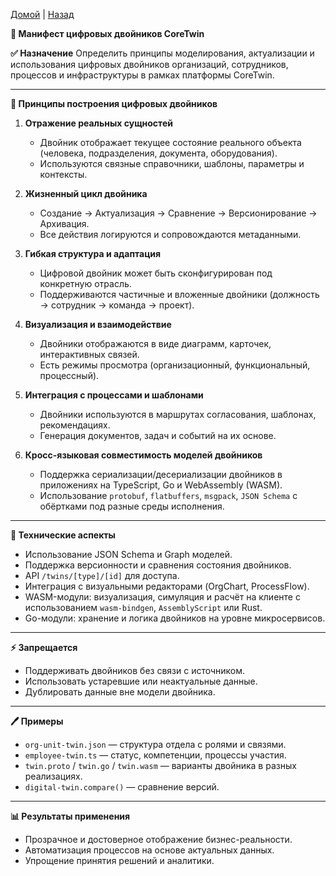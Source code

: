 [Домой](../README.md) | [Назад](../content/Description_for_agents.md)

**📀 Манифест цифровых двойников CoreTwin**

**✅ Назначение**
Определить принципы моделирования, актуализации и использования цифровых двойников организаций, сотрудников, процессов и инфраструктуры в рамках платформы CoreTwin.

---

**🔗 Принципы построения цифровых двойников**

1. **Отражение реальных сущностей**
   - Двойник отображает текущее состояние реального объекта (человека, подразделения, документа, оборудования).
   - Используются связные справочники, шаблоны, параметры и контексты.

2. **Жизненный цикл двойника**
   - Создание → Актуализация → Сравнение → Версионирование → Архивация.
   - Все действия логируются и сопровождаются метаданными.

3. **Гибкая структура и адаптация**
   - Цифровой двойник может быть сконфигурирован под конкретную отрасль.
   - Поддерживаются частичные и вложенные двойники (должность → сотрудник → команда → проект).

4. **Визуализация и взаимодействие**
   - Двойники отображаются в виде диаграмм, карточек, интерактивных связей.
   - Есть режимы просмотра (организационный, функциональный, процессный).

5. **Интеграция с процессами и шаблонами**
   - Двойники используются в маршрутах согласования, шаблонах, рекомендациях.
   - Генерация документов, задач и событий на их основе.

6. **Кросс-языковая совместимость моделей двойников**
   - Поддержка сериализации/десериализации двойников в приложениях на TypeScript, Go и WebAssembly (WASM).
   - Использование `protobuf`, `flatbuffers`, `msgpack`, `JSON Schema` с обёртками под разные среды исполнения.

---

**🔧 Технические аспекты**
- Использование JSON Schema и Graph моделей.
- Поддержка версионности и сравнения состояния двойников.
- API `/twins/[type]/[id]` для доступа.
- Интеграция с визуальными редакторами (OrgChart, ProcessFlow).
- WASM-модули: визуализация, симуляция и расчёт на клиенте с использованием `wasm-bindgen`, `AssemblyScript` или Rust.
- Go-модули: хранение и логика двойников на уровне микросервисов.

---

**⚡️ Запрещается**
- Поддерживать двойников без связи с источником.
- Использовать устаревшие или неактуальные данные.
- Дублировать данные вне модели двойника.

---

**🖊️ Примеры**
- `org-unit-twin.json` — структура отдела с ролями и связями.
- `employee-twin.ts` — статус, компетенции, процессы участия.
- `twin.proto` / `twin.go` / `twin.wasm` — варианты двойника в разных реализациях.
- `digital-twin.compare()` — сравнение версий.

---

**📊 Результаты применения**
- Прозрачное и достоверное отображение бизнес-реальности.
- Автоматизация процессов на основе актуальных данных.
- Упрощение принятия решений и аналитики.

